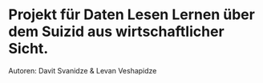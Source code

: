 # Projekt für Daten Lesen Lernen über dem Suizid aus wirtschaftlicher Sicht.

Autoren: Davit Svanidze & Levan Veshapidze
